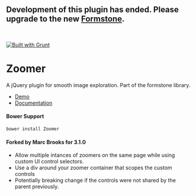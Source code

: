 <h2>Development of this plugin has ended. Please upgrade to the new <a href="http://formstone.it">Formstone</a>.</h2><br> 

<a href="http://gruntjs.com" target="_blank"><img src="https://cdn.gruntjs.com/builtwith.png" alt="Built with Grunt"></a> 
# Zoomer 

A jQuery plugin for smooth image exploration. Part of the formstone library. 

- [Demo](http://classic.formstone.it/components/Zoomer/demo/index.html) 
- [Documentation](http://classic.formstone.it/components/zoomer/) 

#### Bower Support 
`bower install Zoomer`

#### Forked by Marc Brooks for 3.1.0
- Allow multiple intances of zoomers on the same page while using custom UI control selectors.
- Use a div around your zoomer container that scopes the custom controls
- Potentially breaking change if the controls were not shared by the parent previously.